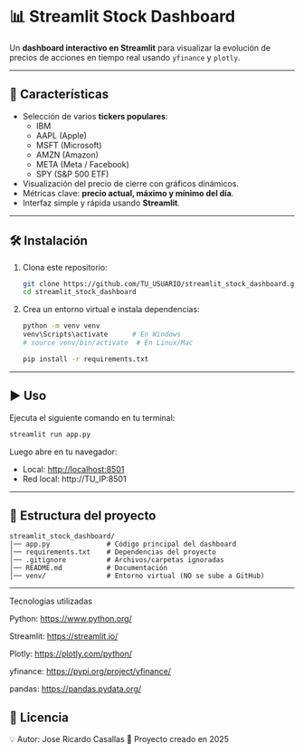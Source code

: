 # 📊 Streamlit Stock Dashboard

Un **dashboard interactivo en Streamlit** para visualizar la evolución de precios de acciones en tiempo real usando `yfinance` y `plotly`.

---

## 🚀 Características
- Selección de varios **tickers populares**:  
  - IBM  
  - AAPL (Apple)  
  - MSFT (Microsoft)  
  - AMZN (Amazon)  
  - META (Meta / Facebook)  
  - SPY (S&P 500 ETF)  
- Visualización del precio de cierre con gráficos dinámicos.  
- Métricas clave: **precio actual, máximo y mínimo del día**.  
- Interfaz simple y rápida usando **Streamlit**.  

---

## 🛠️ Instalación

1. Clona este repositorio:
   ```bash
   git clone https://github.com/TU_USUARIO/streamlit_stock_dashboard.git
   cd streamlit_stock_dashboard
   ```

2. Crea un entorno virtual e instala dependencias:
   ```bash
   python -m venv venv
   venv\Scripts\activate      # En Windows
   # source venv/bin/activate  # En Linux/Mac

   pip install -r requirements.txt
   ```

---

## ▶️ Uso

Ejecuta el siguiente comando en tu terminal:

```bash
streamlit run app.py
```

Luego abre en tu navegador:

- Local: [http://localhost:8501](http://localhost:8501)  
- Red local: http://TU_IP:8501  

---

## 📂 Estructura del proyecto
```
streamlit_stock_dashboard/
│── app.py              # Código principal del dashboard
│── requirements.txt    # Dependencias del proyecto
│── .gitignore          # Archivos/carpetas ignoradas
│── README.md           # Documentación
│── venv/               # Entorno virtual (NO se sube a GitHub)
```

---

Tecnologías utilizadas

Python: https://www.python.org/

Streamlit: https://streamlit.io/

Plotly: https://plotly.com/python/

yfinance: https://pypi.org/project/yfinance/

pandas: https://pandas.pydata.org/

## 📜 Licencia
💡 Autor: Jose Ricardo Casallas
📅 Proyecto creado en 2025